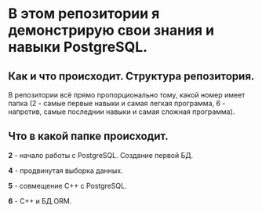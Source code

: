 # В этом репозитории я демонстрирую свои знания и навыки PostgreSQL.

## Как и что происходит. Структура репозитория.

В репозитории всё прямо пропорционально тому, какой номер имеет папка (2 - самые первые навыки и самая легкая программа, 6 - напротив, самые последнии навыки и самая сложная программа).

## Что в какой папке происходит.

**2** - начало работы с PostgreSQL. Создание первой БД.

**4** - продвинутая выборка данных.

**5** - совмещение C++ с PostgreSQL.

**6** - C++ и БД.ORM.
